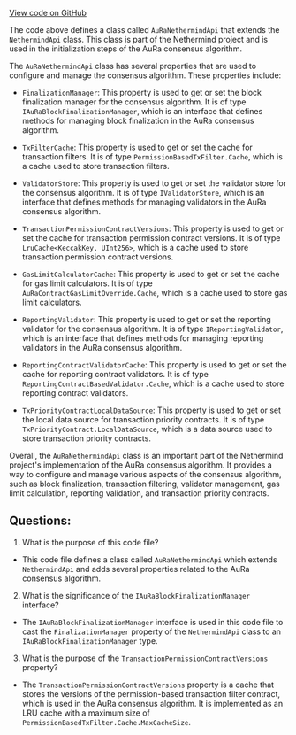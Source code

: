 [View code on GitHub](https://github.com/NethermindEth/nethermind/src/Nethermind/Nethermind.Consensus.AuRa/InitializationSteps/AuRaNethermindApi.cs)

The code above defines a class called `AuRaNethermindApi` that extends the `NethermindApi` class. This class is part of the Nethermind project and is used in the initialization steps of the AuRa consensus algorithm. 

The `AuRaNethermindApi` class has several properties that are used to configure and manage the consensus algorithm. These properties include:

- `FinalizationManager`: This property is used to get or set the block finalization manager for the consensus algorithm. It is of type `IAuRaBlockFinalizationManager`, which is an interface that defines methods for managing block finalization in the AuRa consensus algorithm.

- `TxFilterCache`: This property is used to get or set the cache for transaction filters. It is of type `PermissionBasedTxFilter.Cache`, which is a cache used to store transaction filters.

- `ValidatorStore`: This property is used to get or set the validator store for the consensus algorithm. It is of type `IValidatorStore`, which is an interface that defines methods for managing validators in the AuRa consensus algorithm.

- `TransactionPermissionContractVersions`: This property is used to get or set the cache for transaction permission contract versions. It is of type `LruCache<KeccakKey, UInt256>`, which is a cache used to store transaction permission contract versions.

- `GasLimitCalculatorCache`: This property is used to get or set the cache for gas limit calculators. It is of type `AuRaContractGasLimitOverride.Cache`, which is a cache used to store gas limit calculators.

- `ReportingValidator`: This property is used to get or set the reporting validator for the consensus algorithm. It is of type `IReportingValidator`, which is an interface that defines methods for managing reporting validators in the AuRa consensus algorithm.

- `ReportingContractValidatorCache`: This property is used to get or set the cache for reporting contract validators. It is of type `ReportingContractBasedValidator.Cache`, which is a cache used to store reporting contract validators.

- `TxPriorityContractLocalDataSource`: This property is used to get or set the local data source for transaction priority contracts. It is of type `TxPriorityContract.LocalDataSource`, which is a data source used to store transaction priority contracts.

Overall, the `AuRaNethermindApi` class is an important part of the Nethermind project's implementation of the AuRa consensus algorithm. It provides a way to configure and manage various aspects of the consensus algorithm, such as block finalization, transaction filtering, validator management, gas limit calculation, reporting validation, and transaction priority contracts.
## Questions: 
 1. What is the purpose of this code file?
- This code file defines a class called `AuRaNethermindApi` which extends `NethermindApi` and adds several properties related to the AuRa consensus algorithm.

2. What is the significance of the `IAuRaBlockFinalizationManager` interface?
- The `IAuRaBlockFinalizationManager` interface is used in this code file to cast the `FinalizationManager` property of the `NethermindApi` class to an `IAuRaBlockFinalizationManager` type.

3. What is the purpose of the `TransactionPermissionContractVersions` property?
- The `TransactionPermissionContractVersions` property is a cache that stores the versions of the permission-based transaction filter contract, which is used in the AuRa consensus algorithm. It is implemented as an LRU cache with a maximum size of `PermissionBasedTxFilter.Cache.MaxCacheSize`.